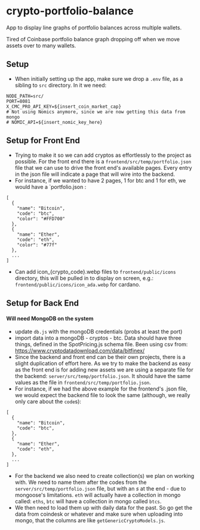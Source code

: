 # crypto-portfolio-balance
App to display line graphs of portfolio balances across multiple wallets. 

Tired of Coinbase portfolio balance graph dropping off when we move assets over to 
many wallets. 

## Setup
* When initially setting up the app, make sure we drop a `.env` file, as a sibling to `src` directory. In it we need:
```
NODE_PATH=src/
PORT=8081
X_CMC_PRO_API_KEY=${insert_coin_market_cap}
# Not using Nomics anymore, since we are now getting this data from mongo
# NOMIC_API=${insert_nomic_key_here}
```
## Setup for Front End
* Trying to make it so we can add cryptos as effortlessly to the project as possible. For the front end there is a `frontend/src/temp/portfolio.json` file that we can use to drive the front end's available pages. Every entry in the json file will indicate a page that will wire into the backend. 
* For instance, if we wanted to have 2 pages, 1 for btc and 1 for eth, we would have a `portfolio.json :
```
[
  {
    "name": "Bitcoin",
    "code": "btc",
    "color": "#FFD700"
  },
  {
    "name": "Ether",
    "code": "eth",
    "color": "#77f"
  },
  ...
]
```
* Can add icon_{crypto_code}.webp files to `frontend/public/icons` directory, this will be pulled in to display on screen, e.g.: `frontend/public/icons/icon_ada.webp` for cardano.
## Setup for Back End
#### Will need MongoDB on the system
* update `db.js` with the mongoDB credentials (probs at least the port)
* import data into a mongoDB - cryptos - btc. Data should have three things, defined in the SpotPricing.js schema file. Been using csv from: https://www.cryptodatadownload.com/data/bitfinex/
* Since the backend and front end can be their own projects, there is a slight duplication of effort here. As we try to make the backend as easy as the front end is for adding new assets we are using a separate file for the backend: `server/src/temp/portfolio.json`. It should have the same values as the file in `frontend/src/temp/portfolio.json`. 
* For instance, if we had the above example for the frontend's .json file, we would expect the backend file to look the same (although, we really only care about the `code`s): 
```
[
  {
    "name": "Bitcoin",
    "code": "btc",
  },
  {
    "name": "Ether",
    "code": "eth",
  },
  ...
]
```
* For the backend we also need to create collection(s) we plan on working with. We need to name them after the codes from the `server/src/temp/portfolio.json` file, but with an *s* at the end - due to mongoose's limitations. `eth` will actually have a collection in mongo called: `eths`, `btc` will have a collection in mongo called `btcs`.
* We then need to load them up with daily data for the past. So go get the data from coindesk or whatever and make sure when uploading into mongo, that the columns are like `getGenericCryptoModels.js`.